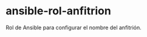 ansible-rol-anfitrion
=====================

Rol de Ansible para configurar el nombre del anfitrión.
